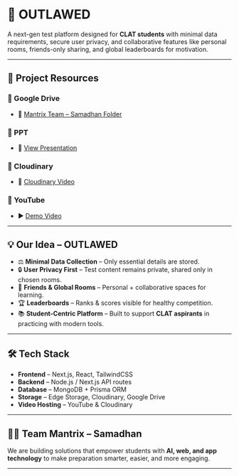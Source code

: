 # 🚀 OUTLAWED  

A next-gen test platform designed for **CLAT students** with minimal data requirements, secure user privacy, and collaborative features like personal rooms, friends-only sharing, and global leaderboards for motivation.  

---

## 📂 Project Resources  

### 🔹 Google Drive  
- 📁 [Mantrix Team – Samadhan Folder](https://drive.google.com/drive/folders/1jUH8HCAeC0Z8BjOgHeS-y90oA9Qx6sy0?usp=sharing)  
### 🔹 PPT
- 📁 [View Presentation](./SAMADHAN.pdf)       
### 🔹 Cloudinary  
- 🎥 [Cloudinary Video](https://res.cloudinary.com/doxmvuss9/video/upload/v1757078261/link-generator/uig6g667lhxsxdcq9gx1.mp4)  

### 🔹 YouTube  
- ▶️ [Demo Video](https://youtu.be/CflSgL8DgyA)  

---

## 💡 Our Idea – OUTLAWED  

- ⚖️ **Minimal Data Collection** – Only essential details are stored.  
- 🔒 **User Privacy First** – Test content remains private, shared only in chosen rooms.  
- 👥 **Friends & Global Rooms** – Personal + collaborative spaces for learning.  
- 🏆 **Leaderboards** – Ranks & scores visible for healthy competition.  
- 📚 **Student-Centric Platform** – Built to support **CLAT aspirants** in practicing with modern tools.  

---

## 🛠️ Tech Stack  

- **Frontend** – Next.js, React, TailwindCSS  
- **Backend** – Node.js / Next.js API routes  
- **Database** – MongoDB + Prisma ORM  
- **Storage** – Edge Storage, Cloudinary, Google Drive  
- **Video Hosting** – YouTube & Cloudinary  

---

## 👨‍💻 Team Mantrix – Samadhan  

We are building solutions that empower students with **AI, web, and app technology** to make preparation smarter, easier, and more engaging.  

---
